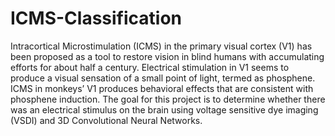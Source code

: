 # ICMS-Classification
Intracortical Microstimulation (ICMS) in the primary visual cortex (V1) has been proposed as a tool to restore vision in blind humans with accumulating efforts for about half a century. Electrical stimulation in V1 seems to produce a visual sensation of a small point of light, termed as phosphene. ICMS in monkeys’ V1 produces behavioral effects that are consistent with phosphene induction.
The goal for this project is to determine whether there was an electrical stimulus on the brain using voltage sensitive dye imaging (VSDI) and 3D Convolutional Neural Networks.
